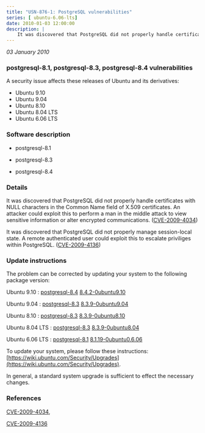 ```yaml
---
title: "USN-876-1: PostgreSQL vulnerabilities"
series: [ ubuntu-6.06-lts]
date: 2010-01-03 12:00:00
description: |
    It was discovered that PostgreSQL did not properly handle certificates with NULL characters in the Common Name field of X.509 certificates. An attacker could exploit this to perform a man in the middle attack to view sensitive information or alter encrypted communications. ([CVE-2009-4034](http://people.ubuntu.com/~ubuntu-security/cve/CVE-2009-4034))
--- 
```

 
 

*03 January 2010*

### postgresql-8.1, postgresql-8.3, postgresql-8.4 vulnerabilities

A security issue affects these releases of Ubuntu and its derivatives:

* Ubuntu 9.10
* Ubuntu 9.04
* Ubuntu 8.10
* Ubuntu 8.04 LTS
* Ubuntu 6.06 LTS

### Software description

* postgresql-8.1 

* postgresql-8.3 

* postgresql-8.4 

### Details

It was discovered that PostgreSQL did not properly handle certificates with NULL characters in the Common Name field of X.509 certificates. An attacker could exploit this to perform a man in the middle attack to view sensitive information or alter encrypted communications. ([CVE-2009-4034](http://people.ubuntu.com/~ubuntu-security/cve/CVE-2009-4034))

It was discovered that PostgreSQL did not properly manage session-local state. A remote authenticated user could exploit this to escalate priviliges within PostgreSQL. ([CVE-2009-4136](http://people.ubuntu.com/~ubuntu-security/cve/CVE-2009-4136)) 

### Update instructions

The problem can be corrected by updating your system to the following package version:

Ubuntu 9.10
 : [postgresql-8.4](https://launchpad.net/ubuntu/+source/postgresql-8.4) <span> [8.4.2-0ubuntu9.10](https://launchpad.net/ubuntu/+source/postgresql-8.4/8.4.2-0ubuntu9.10) </span> 

Ubuntu 9.04
 : [postgresql-8.3](https://launchpad.net/ubuntu/+source/postgresql-8.3) <span> [8.3.9-0ubuntu9.04](https://launchpad.net/ubuntu/+source/postgresql-8.3/8.3.9-0ubuntu9.04) </span> 

Ubuntu 8.10
 : [postgresql-8.3](https://launchpad.net/ubuntu/+source/postgresql-8.3) <span> [8.3.9-0ubuntu8.10](https://launchpad.net/ubuntu/+source/postgresql-8.3/8.3.9-0ubuntu8.10) </span> 

Ubuntu 8.04 LTS
 : [postgresql-8.3](https://launchpad.net/ubuntu/+source/postgresql-8.3) <span> [8.3.9-0ubuntu8.04](https://launchpad.net/ubuntu/+source/postgresql-8.3/8.3.9-0ubuntu8.04) </span> 

Ubuntu 6.06 LTS
 : [postgresql-8.1](https://launchpad.net/ubuntu/+source/postgresql-8.1) <span> [8.1.19-0ubuntu0.6.06](https://launchpad.net/ubuntu/+source/postgresql-8.1/8.1.19-0ubuntu0.6.06) </span> 

To update your system, please follow these instructions: [https://wiki.ubuntu.com/Security/Upgrades](https://wiki.ubuntu.com/Security/Upgrades).

In general, a standard system upgrade is sufficient to effect the necessary changes. 

### References

 
 [CVE-2009-4034](http://people.ubuntu.com/~ubuntu-security/cve/CVE-2009-4034), 

 [CVE-2009-4136](http://people.ubuntu.com/~ubuntu-security/cve/CVE-2009-4136)
 

